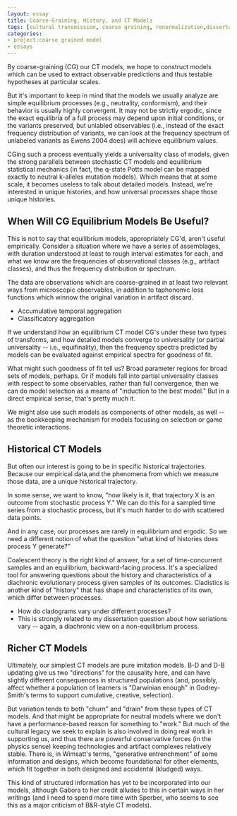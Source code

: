 ```yaml
---
layout: essay
title: Coarse-Graining, History, and CT Models
tags: [cultural transmission, coarse graining, renormalization,dissertation, diachronic models, history]
categories: 
- project:coarse grained model
- essays
---
```


By coarse-graining (CG) our CT models, we hope to construct models which can be used to extract observable predictions and thus testable hypotheses at particular scales.

But it's important to keep in mind that the models we usually analyze are simple equilibrium processes (e.g., neutrality, conformism), and their behavior is usually highly convergent. It may not be strictly ergodic, since the exact equilibria of a full process may depend upon initial conditions, or the variants preserved, but unlabled observables (i.e., instead of the exact frequency distribution of variants, we can look at the frequency spectrum of unlabeled variants as Ewens 2004 does) will achieve equilibrium values.

CGing such a process eventually yields a universality class of models, given the strong parallels between stochastic CT models and equilibrium statistical mechanics (in fact, the q-state Potts model can be mapped exactly to neutral k-alleles mutation models). Which means that at some scale, it becomes useless to talk about detailed models. Instead, we're interested in unique histories, and how universal processes shape those unique histories.

When Will CG Equilibrium Models Be Useful?
------------------------------------------

This is not to say that equilibrium models, appropriately CG'd, aren't useful empirically. Consider a situation where we have a series of assemblages, with duration understood at least to rough interval estimates for each, and what we know are the frequencies of observational classes (e.g., artifact classes), and thus the frequency distribution or spectrum.

The data are observations which are coarse-grained in at least two relevant ways from microscopic observables, in addition to taphonomic loss functions which winnow the original variation in artifact discard.

* Accumulative temporal aggregation
* Classificatory aggregation

If we understand how an equilibrium CT model CG's under these two types of transforms, and how detailed models converge to universality (or partial universality -- i.e., equifinality), then the frequency spectra predicted by models can be evaluated against empirical spectra for goodness of fit.

What might such goodness of fit tell us? Broad parameter regions for broad sets of models, perhaps. Or if models fall into partial universality classes with respect to some observables, rather than full convergence, then we can do model selection as a means of "induction to the best model." But in a direct empirical sense, that's pretty much it.

We might also use such models as components of other models, as well -- as the bookkeeping mechanism for models focusing on selection or game theoretic interactions.

Historical CT Models
-------------------- 

But often our interest is going to be in specific historical trajectories. Because our empirical data,and the phenomena from which we measure those data, are a unique historical trajectory.

In some sense, we want to know, "how likely is it, that trajectory X is an outcome from stochastic process Y." We can do this for a sampled time series from a stochastic process, but it's much harder to do with scattered data points. 

And in any case, our processes are rarely in equilibrium and ergodic. So we need a different notion of what the question "what kind of histories does process Y generate?" 

Coalescent theory is the right kind of answer, for a set of time-concurrent samples and an equilibrium, backward-facing process. It's a specialized tool for answering questions about the history and characteristics of a diachronic evolutionary process given samples of its outcomes. Cladistics is another kind of "history" that has shape and characteristics of its own, which differ between processes. 

* How do cladograms vary under different processes?
* This is strongly related to my dissertation question about how seriations vary -- again, a diachronic view on a non-equilibrium process. 

Richer CT Models
---------------- 

Ultimately, our simplest CT models are pure imitation models. B-D and D-B updating give us two "directions" for the causality here, and can have slightly different consequences in structured populations (and, possibly, affect whether a population of learners is "Darwinian enough" in Godrey-Smith's terms to support cumulative, creative, selection). 

But variation tends to both "churn" and "drain" from these types of CT models. And that might be appropriate for neutral models where we don't have a performance-based reason for something to "work." But much of the cultural legacy we seek to explain is also involved in doing real work in supporting us, and thus there are powerful conservative forces (in the physics sense) keeping technologies and artifact complexes relatively stable. There is, in Wimsatt's terms, "generative entrenchment" of some information and designs, which become foundational for other elements, which fit together in both designed and accidental (kludged) ways. 

This kind of structured information has yet to be incorporated into our models, although Gabora to her credit alludes to this in certain ways in her writings (and I need to spend more time with Sperber, who seems to see this as a major criticism of B&R-style CT models). 




